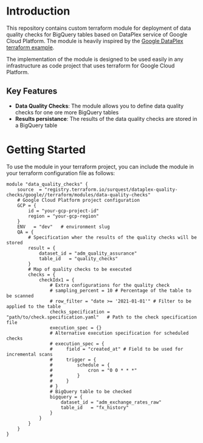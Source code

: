 # Introduction

This repository contains custom terraform module for deployment of data quality checks for BigQuery tables based on DataPlex service of Google Cloud Platform.
The module is heavily inspired by the [Google DataPlex terraform example](https://github.com/GoogleCloudPlatform/terraform-google-dataplex-auto-data-quality). 

The implementation of the module is designed to be used easily in any infrastructure as code project that uses terraform for Google Cloud Platform.

## Key Features

- **Data Quality Checks**: The module allows you to define data quality checks for one ore more BigQuery tables
- **Results persistance**: The results of the data quality checks are stored in a BigQuery table

# Getting Started

To use the module in your terraform project, you can include the module in your terraform configuration file as follows:

```hcl
module "data_quality_checks" {
    source  = "registry.terraform.io/surquest/dataplex-quality-checks/google//terraform/modules/data-quality-checks"
    # Google Cloud Platform project configuration 
    GCP = {
        id = "your-gcp-project-id"
        region = "your-gcp-region"
    }
    ENV   = "dev"   # environment slug
    QA = {
        # Specification wher the results of the quality checks will be stored
        result = {
            dataset_id = "adm_quality_assurance"
            table_id   = "quality_checks"
        }
        # Map of quality checks to be executed
        checks = {
            checkIdx1 = {
                # Extra configurations for the quality check
                # sampling_percent = 10 # Percentage of the table to be scanned
                # row_filter = "date >= '2021-01-01'" # Filter to be applied to the table
                checks_specification = "path/to/check.specification.yaml"   # Path to the check specification file
                execution_spec = {} 
                # Alternative execution specification for scheduled checks
                # execution_spec = {
                #     field = "created_at" # Field to be used for incremental scans
                #     trigger = {
                #         schedule = {
                #             cron = "0 0 * * *"
                #         }
                #     }
                # }
                # BigQuery table to be checked
                bigquery = {
                    dataset_id = "adm_exchange_rates_raw"
                    table_id   = "fx_history"
                }
            }
        }
    }
}
``` 